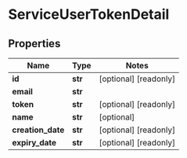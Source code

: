 # ServiceUserTokenDetail

## Properties
Name | Type | Notes
------------ | ------------- | -------------
**id** | **str** | [optional] [readonly]
**email** | **str** |
**token** | **str** | [optional] [readonly]
**name** | **str** | [optional]
**creation_date** | **str** | [optional] [readonly]
**expiry_date** | **str** | [optional] [readonly]


